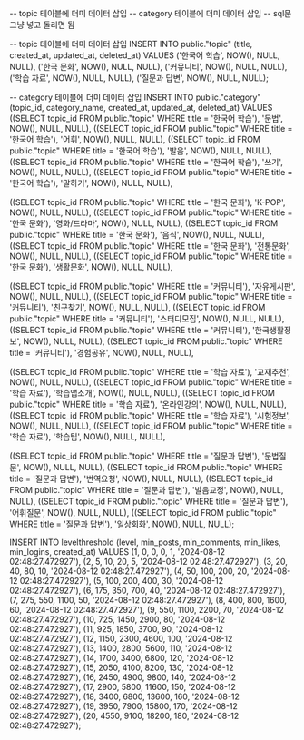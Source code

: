 -- topic 테이블에 더미 데이터 삽입
-- category 테이블에 더미 데이터 삽입
-- sql문 그냥 넣고 돌리면 됨

-- topic 테이블에 더미 데이터 삽입
INSERT INTO public."topic" (title, created_at, updated_at, deleted_at) VALUES
('한국어 학습', NOW(), NULL, NULL),
('한국 문화', NOW(), NULL, NULL),
('커뮤니티', NOW(), NULL, NULL),
('학습 자료', NOW(), NULL, NULL),
('질문과 답변', NOW(), NULL, NULL);

-- category 테이블에 더미 데이터 삽입
INSERT INTO public."category" (topic_id, category_name, created_at, updated_at, deleted_at) VALUES
((SELECT topic_id FROM public."topic" WHERE title = '한국어 학습'), '문법', NOW(), NULL, NULL),
((SELECT topic_id FROM public."topic" WHERE title = '한국어 학습'), '어휘', NOW(), NULL, NULL),
((SELECT topic_id FROM public."topic" WHERE title = '한국어 학습'), '발음', NOW(), NULL, NULL),
((SELECT topic_id FROM public."topic" WHERE title = '한국어 학습'), '쓰기', NOW(), NULL, NULL),
((SELECT topic_id FROM public."topic" WHERE title = '한국어 학습'), '말하기', NOW(), NULL, NULL),

((SELECT topic_id FROM public."topic" WHERE title = '한국 문화'), 'K-POP', NOW(), NULL, NULL),
((SELECT topic_id FROM public."topic" WHERE title = '한국 문화'), '영화/드라마', NOW(), NULL, NULL),
((SELECT topic_id FROM public."topic" WHERE title = '한국 문화'), '음식', NOW(), NULL, NULL),
((SELECT topic_id FROM public."topic" WHERE title = '한국 문화'), '전통문화', NOW(), NULL, NULL),
((SELECT topic_id FROM public."topic" WHERE title = '한국 문화'), '생활문화', NOW(), NULL, NULL),

((SELECT topic_id FROM public."topic" WHERE title = '커뮤니티'), '자유게시판', NOW(), NULL, NULL),
((SELECT topic_id FROM public."topic" WHERE title = '커뮤니티'), '친구찾기', NOW(), NULL, NULL),
((SELECT topic_id FROM public."topic" WHERE title = '커뮤니티'), '스터디모집', NOW(), NULL, NULL),
((SELECT topic_id FROM public."topic" WHERE title = '커뮤니티'), '한국생활정보', NOW(), NULL, NULL),
((SELECT topic_id FROM public."topic" WHERE title = '커뮤니티'), '경험공유', NOW(), NULL, NULL),

((SELECT topic_id FROM public."topic" WHERE title = '학습 자료'), '교재추천', NOW(), NULL, NULL),
((SELECT topic_id FROM public."topic" WHERE title = '학습 자료'), '학습앱소개', NOW(), NULL, NULL),
((SELECT topic_id FROM public."topic" WHERE title = '학습 자료'), '온라인강의', NOW(), NULL, NULL),
((SELECT topic_id FROM public."topic" WHERE title = '학습 자료'), '시험정보', NOW(), NULL, NULL),
((SELECT topic_id FROM public."topic" WHERE title = '학습 자료'), '학습팁', NOW(), NULL, NULL),

((SELECT topic_id FROM public."topic" WHERE title = '질문과 답변'), '문법질문', NOW(), NULL, NULL),
((SELECT topic_id FROM public."topic" WHERE title = '질문과 답변'), '번역요청', NOW(), NULL, NULL),
((SELECT topic_id FROM public."topic" WHERE title = '질문과 답변'), '발음교정', NOW(), NULL, NULL),
((SELECT topic_id FROM public."topic" WHERE title = '질문과 답변'), '어휘질문', NOW(), NULL, NULL),
((SELECT topic_id FROM public."topic" WHERE title = '질문과 답변'), '일상회화', NOW(), NULL, NULL);

INSERT INTO levelthreshold (level, min_posts, min_comments, min_likes, min_logins, created_at)
VALUES
(1, 0, 0, 0, 1, '2024-08-12 02:48:27.472927'),
(2, 5, 10, 20, 5, '2024-08-12 02:48:27.472927'),
(3, 20, 40, 80, 10, '2024-08-12 02:48:27.472927'),
(4, 50, 100, 200, 20, '2024-08-12 02:48:27.472927'),
(5, 100, 200, 400, 30, '2024-08-12 02:48:27.472927'),
(6, 175, 350, 700, 40, '2024-08-12 02:48:27.472927'),
(7, 275, 550, 1100, 50, '2024-08-12 02:48:27.472927'),
(8, 400, 800, 1600, 60, '2024-08-12 02:48:27.472927'),
(9, 550, 1100, 2200, 70, '2024-08-12 02:48:27.472927'),
(10, 725, 1450, 2900, 80, '2024-08-12 02:48:27.472927'),
(11, 925, 1850, 3700, 90, '2024-08-12 02:48:27.472927'),
(12, 1150, 2300, 4600, 100, '2024-08-12 02:48:27.472927'),
(13, 1400, 2800, 5600, 110, '2024-08-12 02:48:27.472927'),
(14, 1700, 3400, 6800, 120, '2024-08-12 02:48:27.472927'),
(15, 2050, 4100, 8200, 130, '2024-08-12 02:48:27.472927'),
(16, 2450, 4900, 9800, 140, '2024-08-12 02:48:27.472927'),
(17, 2900, 5800, 11600, 150, '2024-08-12 02:48:27.472927'),
(18, 3400, 6800, 13600, 160, '2024-08-12 02:48:27.472927'),
(19, 3950, 7900, 15800, 170, '2024-08-12 02:48:27.472927'),
(20, 4550, 9100, 18200, 180, '2024-08-12 02:48:27.472927');
